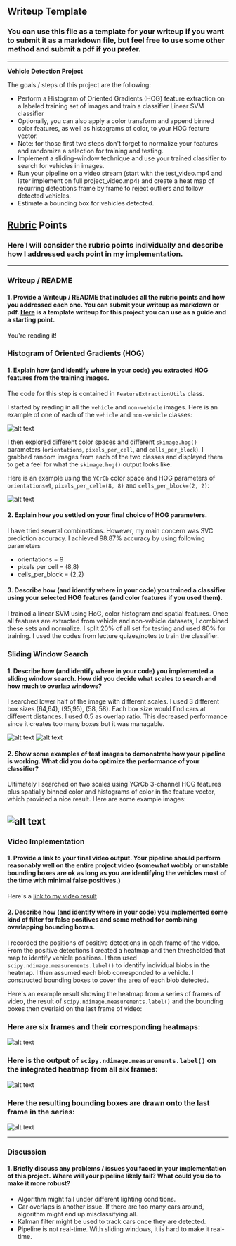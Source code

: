 ## Writeup Template
### You can use this file as a template for your writeup if you want to submit it as a markdown file, but feel free to use some other method and submit a pdf if you prefer.

---

**Vehicle Detection Project**

The goals / steps of this project are the following:

* Perform a Histogram of Oriented Gradients (HOG) feature extraction on a labeled training set of images and train a classifier Linear SVM classifier
* Optionally, you can also apply a color transform and append binned color features, as well as histograms of color, to your HOG feature vector. 
* Note: for those first two steps don't forget to normalize your features and randomize a selection for training and testing.
* Implement a sliding-window technique and use your trained classifier to search for vehicles in images.
* Run your pipeline on a video stream (start with the test_video.mp4 and later implement on full project_video.mp4) and create a heat map of recurring detections frame by frame to reject outliers and follow detected vehicles.
* Estimate a bounding box for vehicles detected.

[//]: # (Image References)
[image_car_non_car]: ./output_images/car_not_car.png
[image_hog]: ./output_images/hog_features.png
[image_sliding]: ./output_images/sliding_windows.png
[image_bbox]: ./output_images/output_boxes.png
[image_sample_out]: ./output_images/sample_out.png
[image_output_bboxes]: ./output_images/output_boxes.png
[image_heatmap]: ./output_images/heatmap.png
[image_labels]: ./output_images/labels.png
[video1]: ./project_video_out.mp4

## [Rubric](https://review.udacity.com/#!/rubrics/513/view) Points
### Here I will consider the rubric points individually and describe how I addressed each point in my implementation.  

---
### Writeup / README

#### 1. Provide a Writeup / README that includes all the rubric points and how you addressed each one.  You can submit your writeup as markdown or pdf.  [Here](https://github.com/udacity/CarND-Vehicle-Detection/blob/master/writeup_template.md) is a template writeup for this project you can use as a guide and a starting point.  

You're reading it!

### Histogram of Oriented Gradients (HOG)

#### 1. Explain how (and identify where in your code) you extracted HOG features from the training images.

The code for this step is contained in `FeatureExtractionUtils` class. 

I started by reading in all the `vehicle` and `non-vehicle` images.  Here is an example of one of each of the `vehicle` and `non-vehicle` classes:

![alt text][image_car_non_car]

I then explored different color spaces and different `skimage.hog()` parameters (`orientations`, `pixels_per_cell`, and `cells_per_block`).  I grabbed random images from each of the two classes and displayed them to get a feel for what the `skimage.hog()` output looks like.

Here is an example using the `YCrCb` color space and HOG parameters of `orientations=9`, `pixels_per_cell=(8, 8)` and `cells_per_block=(2, 2)`:


![alt text][image_hog]

#### 2. Explain how you settled on your final choice of HOG parameters.

I have tried several combinations. However, my main concern was SVC prediction accuracy. I achieved 98.87% accuracy by using following parameters
* orientations = 9
* pixels per cell = (8,8)
* cells_per_block = (2,2)

#### 3. Describe how (and identify where in your code) you trained a classifier using your selected HOG features (and color features if you used them).

I trained a linear SVM using HoG, color histogram and spatial features. Once all features are extracted from vehicle and non-vehicle datasets, I combined these sets and normalize. I split 20% of all set for testing and used 80% for training. I used the codes from lecture quizes/notes to train the classifier.

### Sliding Window Search

#### 1. Describe how (and identify where in your code) you implemented a sliding window search.  How did you decide what scales to search and how much to overlap windows?

I searched lower half of the image with different scales. I used 3 different box sizes (64,64), (95,95), (58, 58). Each box size would find cars at different distances. I used 0.5 as overlap ratio. This decreased performance since it creates too many boxes but it was managable.

![alt text][image_sliding]
![alt text][image_bbox]

#### 2. Show some examples of test images to demonstrate how your pipeline is working.  What did you do to optimize the performance of your classifier?

Ultimately I searched on two scales using YCrCb 3-channel HOG features plus spatially binned color and histograms of color in the feature vector, which provided a nice result.  Here are some example images:

![alt text][image_sample_out]
---

### Video Implementation

#### 1. Provide a link to your final video output.  Your pipeline should perform reasonably well on the entire project video (somewhat wobbly or unstable bounding boxes are ok as long as you are identifying the vehicles most of the time with minimal false positives.)
Here's a [link to my video result](./project_video.mp4)


#### 2. Describe how (and identify where in your code) you implemented some kind of filter for false positives and some method for combining overlapping bounding boxes.

I recorded the positions of positive detections in each frame of the video.  From the positive detections I created a heatmap and then thresholded that map to identify vehicle positions.  I then used `scipy.ndimage.measurements.label()` to identify individual blobs in the heatmap.  I then assumed each blob corresponded to a vehicle.  I constructed bounding boxes to cover the area of each blob detected.  

Here's an example result showing the heatmap from a series of frames of video, the result of `scipy.ndimage.measurements.label()` and the bounding boxes then overlaid on the last frame of video:

### Here are six frames and their corresponding heatmaps:

![alt text][image_heatmap]

### Here is the output of `scipy.ndimage.measurements.label()` on the integrated heatmap from all six frames:
![alt text][image_labels]

### Here the resulting bounding boxes are drawn onto the last frame in the series:
![alt text][image_sample_out]



---

### Discussion

#### 1. Briefly discuss any problems / issues you faced in your implementation of this project.  Where will your pipeline likely fail?  What could you do to make it more robust?

* Algorithm might fail under different lighting conditions.
* Car overlaps is another issue. If there are too many cars around, algorithm might end up misclassifying all.
* Kalman filter might be used to track cars once they are detected. 
* Pipeline is not real-time. With sliding windows, it is hard to make it real-time.

